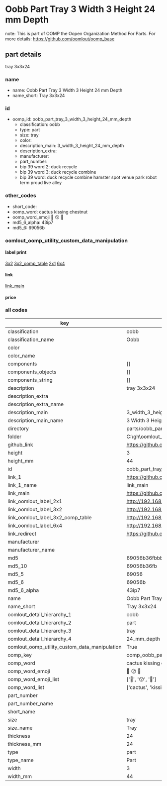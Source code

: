 # Oobb Part Tray 3 Width 3 Height 24 mm Depth  

note: This is part of OOMP the Oopen Organization Method For Parts. For more details: https://github.com/oomlout/oomp_base

##  part details
  



tray 3x3x24



### name
* name: Oobb Part Tray 3 Width 3 Height 24 mm Depth
* name_short: Tray 3x3x24 
### id
* oomp_id: oobb_part_tray_3_width_3_height_24_mm_depth
  * classification: oobb
  * type: part
  * size: tray
  * color: 
  * description_main: 3_width_3_height_24_mm_depth
  * description_extra: 
  * manufacturer: 
  * part_number: 
  * bip 39 word 2: duck recycle
  * bip 39 word 3: duck recycle combine
  * bip 39 word: duck recycle combine hamster spot venue park robot term proud live alley

### other_codes
* short_code: 
* oomp_word: cactus kissing chestnut
* oomp_word_emoji :cactus: :kissing: :chestnut:
* md5_6_alpha: 43ip7
* md5_6: 69056b






### oomlout_oomp_utility_custom_data_manipulation
#### label print
[3x2](http://192.168.1.245:1112/?label=oomp%2043ip7)
[3x2_oomp_table](http://192.168.1.108:1112/?label=oomp%2043ip7)
[2x1](http://192.168.1.242:1112/?label=oomp%2043ip7)
[6x4](http://192.168.1.55:1112/?label=oomp%2043ip7)    

#### link

[link_main](https://github.com/oomlout/oomlout_oobb_version_4_generated_parts/tree/main/navigation_oomp/oobb/part/tray/3_width_3_height_24_mm_depth/part)                              

#### price







### all codes 
| key | value |  
| --- | --- |  
| classification | oobb |  
| classification_name | Oobb |  
| color |  |  
| color_name |  |  
| components | [] |  
| components_objects | [] |  
| components_string | [] |  
| description | tray 3x3x24 |  
| description_extra |  |  
| description_extra_name |  |  
| description_main | 3_width_3_height_24_mm_depth |  
| description_main_name | 3 Width 3 Height 24 mm Depth |  
| directory | parts/oobb_part_tray_3_width_3_height_24_mm_depth |  
| folder | C:\gh\oomlout_oobb_version_4_generated_parts\parts\oobb_part_tray_3_width_3_height_24_mm_depth |  
| github_link | https://github.com/oomlout/oomlout_oomp_part_src/tree/main/parts/oobb_part_tray_3_width_3_height_24_mm_depth |  
| height | 3 |  
| height_mm | 44 |  
| id | oobb_part_tray_3_width_3_height_24_mm_depth |  
| link_1 | https://github.com/oomlout/oomlout_oobb_version_4_generated_parts/tree/main/navigation_oomp/oobb/part/tray/3_width_3_height_24_mm_depth/part |  
| link_1_name | link_main |  
| link_main | https://github.com/oomlout/oomlout_oobb_version_4_generated_parts/tree/main/navigation_oomp/oobb/part/tray/3_width_3_height_24_mm_depth/part |  
| link_oomlout_label_2x1 | http://192.168.1.242:1112/?label=oomp%2043ip7 |  
| link_oomlout_label_3x2 | http://192.168.1.245:1112/?label=oomp%2043ip7 |  
| link_oomlout_label_3x2_oomp_table | http://192.168.1.108:1112/?label=oomp%2043ip7 |  
| link_oomlout_label_6x4 | http://192.168.1.55:1112/?label=oomp%2043ip7 |  
| link_redirect | https://github.com/oomlout/oomlout_oobb_version_4_generated_parts/tree/main/parts/oobb_tray_03_03_24 |  
| manufacturer |  |  
| manufacturer_name |  |  
| md5 | 69056b36fbbb340bc9e9668a5becfa1e |  
| md5_10 | 69056b36fb |  
| md5_5 | 69056 |  
| md5_6 | 69056b |  
| md5_6_alpha | 43ip7 |  
| name | Oobb Part Tray 3 Width 3 Height 24 mm Depth |  
| name_short | Tray 3x3x24  |  
| oomlout_detail_hierarchy_1 | oobb |  
| oomlout_detail_hierarchy_2 | part |  
| oomlout_detail_hierarchy_3 | tray |  
| oomlout_detail_hierarchy_4 | 24_mm_depth |  
| oomlout_oomp_utility_custom_data_manipulation | True |  
| oomp_key | oomp_oobb_part_tray_3_width_3_height_24_mm_depth |  
| oomp_word | cactus kissing chestnut |  
| oomp_word_emoji | :cactus: :kissing: :chestnut: |  
| oomp_word_emoji_list | [':cactus:', ':kissing:', ':chestnut:'] |  
| oomp_word_list | ['cactus', 'kissing', 'chestnut'] |  
| part_number |  |  
| part_number_name |  |  
| short_name |  |  
| size | tray |  
| size_name | Tray |  
| thickness | 24 |  
| thickness_mm | 24 |  
| type | part |  
| type_name | Part |  
| width | 3 |  
| width_mm | 44 |  
